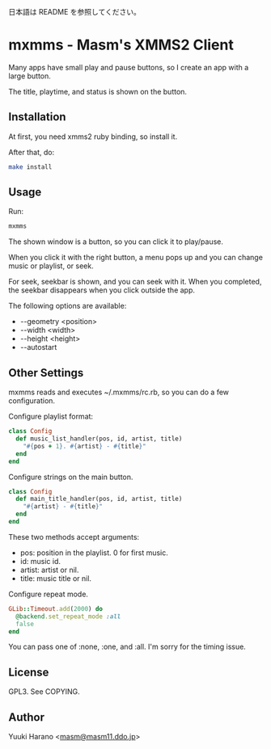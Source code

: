日本語は README を参照してください。

# mxmms - Masm's XMMS2 Client

Many apps have small play and pause buttons,
so I create an app with a large button.

The title, playtime, and status is shown on the button.

## Installation

At first, you need xmms2 ruby binding, so install it.

After that, do:

```sh
make install
```

## Usage

Run:

```sh
mxmms
```

The shown window is a button, so you can click it to play/pause.

When you click it with the right button, a menu pops up and
you can change music or playlist, or seek.

For seek, seekbar is shown, and you can seek with it.
When you completed, the seekbar disappears when you click outside the app.

The following options are available:

 - --geometry &lt;position&gt;
 - --width &lt;width&gt;
 - --height &lt;height&gt;
 - --autostart

## Other Settings

mxmms reads and executes ~/.mxmms/rc.rb, so you can do a few configuration.

Configure playlist format:

```ruby
class Config
  def music_list_handler(pos, id, artist, title)
    "#{pos + 1}. #{artist} - #{title}"
  end
end
```

Configure strings on the main button.

```ruby
class Config
  def main_title_handler(pos, id, artist, title)
    "#{artist} - #{title}"
  end
end
```

These two methods accept arguments:

 - pos: position in the playlist. 0 for first music.
 - id: music id.
 - artist: artist or nil.
 - title: music title or nil.

Configure repeat mode.

```ruby
GLib::Timeout.add(2000) do
  @backend.set_repeat_mode :all
  false
end
```

You can pass one of :none, :one, and :all.
I'm sorry for the timing issue.

## License

GPL3. See COPYING.

## Author

Yuuki Harano &lt;masm@masm11.ddo.jp&gt;
